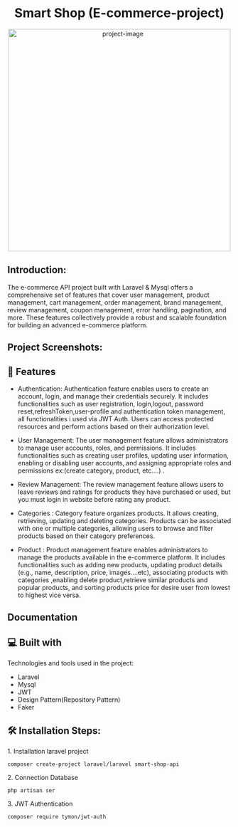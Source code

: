 <h1 align="center" id="title">Smart Shop <span>(E-commerce-project)</span></h1>

<p align="center"><img src="https://github.com/yousifheikal/Smart-Shop-Api/assets/96316936/10fd9512-807b-458d-9026-602c5388fd86" alt="project-image" width="500"></p>

<h2>Introduction:</h2>
<p id="description">The e-commerce API project built with Laravel & Mysql offers a comprehensive set of features that cover user management, product management, cart management, order management, brand management, review management, coupon management, error handling, pagination, and more. These features collectively provide a robust and scalable foundation for building an advanced e-commerce platform.</p>

<h2>Project Screenshots:</h2>




<h2>🧐 Features</h2>

* Authentication:
Authentication feature enables users to create an account, login, and manage their credentials securely. It includes functionalities such as user registration, login,logout, password reset,refreshToken,user-profile and authentication token management, all functionalities i used via JWT Auth. Users can access protected resources and perform actions based on their authorization level.

* User Management: The user management feature allows administrators to manage user accounts, roles, and permissions. It includes functionalities such as creating user profiles, updating user information, enabling or disabling user accounts, and assigning appropriate roles and permissions ex:(create category, product, etc....) .

* Review Management: The review management feature allows users to leave reviews and ratings for products they have purchased or used, but you must login in website before rating any product.

* Categories :
Category feature organizes products. It allows creating, retrieving, updating and deleting categories. Products can be associated with one or multiple categories, allowing users to browse and filter products based on their category preferences.

* Product :
Product management feature enables administrators to manage the products available in the e-commerce platform. It includes functionalities such as adding new products, updating product details (e.g., name, description, price, images....etc),  associating products with categories ,enabling delete product,retrieve similar products and popular products, and sorting products price for desire user from lowest to highest vice versa.

<h2> Documentation</h2>

<h2>💻 Built with</h2>

Technologies and tools used in the project:

*   Laravel 
*   Mysql
*   JWT
*   Design Pattern(Repository Pattern)
*   Faker

<h2>🛠️ Installation Steps:</h2>

<p>1. Installation laravel project</p>

```
composer create-project laravel/laravel smart-shop-api

```

<p>2. Connection Database</p>

```
php artisan ser
```

<p>3. JWT Authentication</p>

```
composer require tymon/jwt-auth

```
